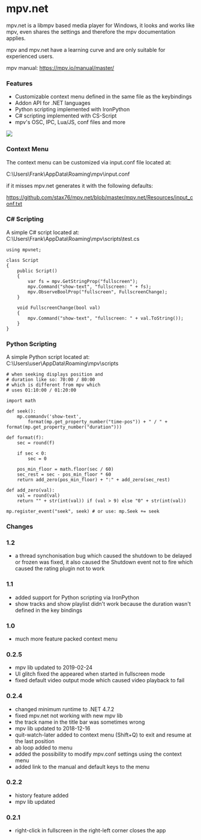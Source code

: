 # mpv.net

mpv.net is a libmpv based media player for Windows, it looks and works like mpv, even shares the settings and therefore the mpv documentation applies.

mpv and mpv.net have a learning curve and are only suitable for experienced users.

mpv manual: https://mpv.io/manual/master/

### Features

- Customizable context menu defined in the same file as the keybindings
- Addon API for .NET languages
- Python scripting implemented with IronPython
- C# scripting implemented with CS-Script
- mpv's OSC, IPC, Lua/JS, conf files and more

![](https://raw.githubusercontent.com/stax76/mpv.net/master/screenshot.png)

### Context Menu

The context menu can be customized via input.conf file located at:

C:\Users\Frank\AppData\Roaming\mpv\input.conf

if it misses mpv.net generates it with the following defaults:

https://github.com/stax76/mpv.net/blob/master/mpv.net/Resources/input_conf.txt

### C# Scripting

A simple C# script located at: C:\Users\Frank\AppData\Roaming\mpv\scripts\test.cs

```
using mpvnet;

class Script
{
    public Script()
    {
        var fs = mpv.GetStringProp("fullscreen");
        mpv.Command("show-text", "fullscreen: " + fs);
        mpv.ObserveBoolProp("fullscreen", FullscreenChange);
    }

    void FullscreenChange(bool val)
    {
        mpv.Command("show-text", "fullscreen: " + val.ToString());
    }
}
```

### Python Scripting

A simple Python script located at: C:\Users\user\AppData\Roaming\mpv\scripts

```
# when seeking displays position and
# duration like so: 70:00 / 80:00
# which is different from mpv which
# uses 01:10:00 / 01:20:00

import math

def seek():
    mp.commandv('show-text',
        format(mp.get_property_number("time-pos")) + " / " + format(mp.get_property_number("duration")))

def format(f):
    sec = round(f)
    
    if sec < 0:
        sec = 0
    
    pos_min_floor = math.floor(sec / 60)
    sec_rest = sec - pos_min_floor * 60
    return add_zero(pos_min_floor) + ":" + add_zero(sec_rest)

def add_zero(val):
    val = round(val)
    return "" + str(int(val)) if (val > 9) else "0" + str(int(val))

mp.register_event("seek", seek) # or use: mp.Seek += seek
```

### Changes

### 1.2

- a thread synchonisation bug which caused the shutdown to be delayed or frozen was fixed, it also caused the Shutdown event not to fire which caused the rating plugin not to work

### 1.1

- added support for Python scripting via IronPython
- show tracks and show playlist didn't work because the duration wasn't defined in the key bindings

### 1.0

- much more feature packed context menu

### 0.2.5

- mpv lib updated to 2019-02-24
- UI glitch fixed the appeared when started in fullscreen mode
- fixed default video output mode which caused video playback to fail

### 0.2.4

- changed minimum runtime to .NET 4.7.2
- fixed mpv.net not working with new mpv lib
- the track name in the title bar was sometimes wrong
- mpv lib updated to 2018-12-16
- quit-watch-later added to context menu (Shift+Q) to exit and resume at the last position
- ab loop added to menu
- added the possibility to modify mpv.conf settings using the context menu
- added link to the manual and default keys to the menu

### 0.2.2

- history feature added
- mpv lib updated

### 0.2.1

- right-click in fullscreen in the right-left corner closes the app
